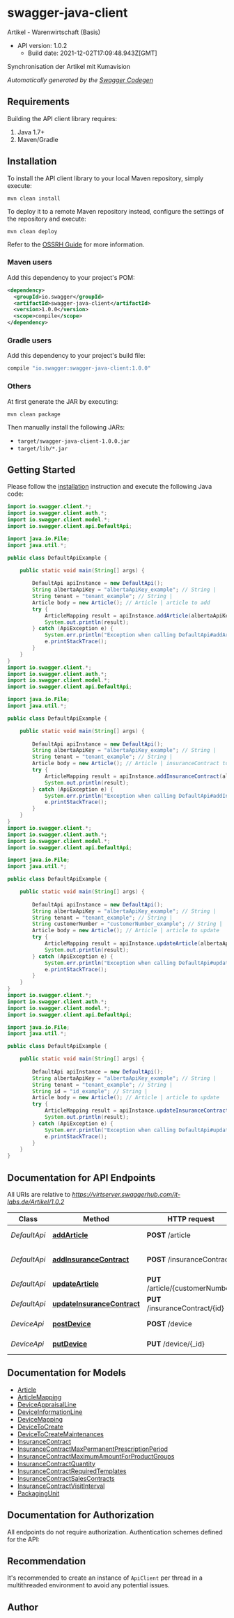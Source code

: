 # swagger-java-client

Artikel - Warenwirtschaft (Basis)
- API version: 1.0.2
  - Build date: 2021-12-02T17:09:48.943Z[GMT]

Synchronisation der Artikel mit Kumavision


*Automatically generated by the [Swagger Codegen](https://github.com/swagger-api/swagger-codegen)*


## Requirements

Building the API client library requires:
1. Java 1.7+
2. Maven/Gradle

## Installation

To install the API client library to your local Maven repository, simply execute:

```shell
mvn clean install
```

To deploy it to a remote Maven repository instead, configure the settings of the repository and execute:

```shell
mvn clean deploy
```

Refer to the [OSSRH Guide](http://central.sonatype.org/pages/ossrh-guide.html) for more information.

### Maven users

Add this dependency to your project's POM:

```xml
<dependency>
  <groupId>io.swagger</groupId>
  <artifactId>swagger-java-client</artifactId>
  <version>1.0.0</version>
  <scope>compile</scope>
</dependency>
```

### Gradle users

Add this dependency to your project's build file:

```groovy
compile "io.swagger:swagger-java-client:1.0.0"
```

### Others

At first generate the JAR by executing:

```shell
mvn clean package
```

Then manually install the following JARs:

* `target/swagger-java-client-1.0.0.jar`
* `target/lib/*.jar`

## Getting Started

Please follow the [installation](#installation) instruction and execute the following Java code:

```java
import io.swagger.client.*;
import io.swagger.client.auth.*;
import io.swagger.client.model.*;
import io.swagger.client.api.DefaultApi;

import java.io.File;
import java.util.*;

public class DefaultApiExample {

    public static void main(String[] args) {
        
        DefaultApi apiInstance = new DefaultApi();
        String albertaApiKey = "albertaApiKey_example"; // String | 
        String tenant = "tenant_example"; // String | 
        Article body = new Article(); // Article | article to add
        try {
            ArticleMapping result = apiInstance.addArticle(albertaApiKey, tenant, body);
            System.out.println(result);
        } catch (ApiException e) {
            System.err.println("Exception when calling DefaultApi#addArticle");
            e.printStackTrace();
        }
    }
}
import io.swagger.client.*;
import io.swagger.client.auth.*;
import io.swagger.client.model.*;
import io.swagger.client.api.DefaultApi;

import java.io.File;
import java.util.*;

public class DefaultApiExample {

    public static void main(String[] args) {
        
        DefaultApi apiInstance = new DefaultApi();
        String albertaApiKey = "albertaApiKey_example"; // String | 
        String tenant = "tenant_example"; // String | 
        Article body = new Article(); // Article | insuranceContract to add
        try {
            ArticleMapping result = apiInstance.addInsuranceContract(albertaApiKey, tenant, body);
            System.out.println(result);
        } catch (ApiException e) {
            System.err.println("Exception when calling DefaultApi#addInsuranceContract");
            e.printStackTrace();
        }
    }
}
import io.swagger.client.*;
import io.swagger.client.auth.*;
import io.swagger.client.model.*;
import io.swagger.client.api.DefaultApi;

import java.io.File;
import java.util.*;

public class DefaultApiExample {

    public static void main(String[] args) {
        
        DefaultApi apiInstance = new DefaultApi();
        String albertaApiKey = "albertaApiKey_example"; // String | 
        String tenant = "tenant_example"; // String | 
        String customerNumber = "customerNumber_example"; // String | 
        Article body = new Article(); // Article | article to update
        try {
            ArticleMapping result = apiInstance.updateArticle(albertaApiKey, tenant, customerNumber, body);
            System.out.println(result);
        } catch (ApiException e) {
            System.err.println("Exception when calling DefaultApi#updateArticle");
            e.printStackTrace();
        }
    }
}
import io.swagger.client.*;
import io.swagger.client.auth.*;
import io.swagger.client.model.*;
import io.swagger.client.api.DefaultApi;

import java.io.File;
import java.util.*;

public class DefaultApiExample {

    public static void main(String[] args) {
        
        DefaultApi apiInstance = new DefaultApi();
        String albertaApiKey = "albertaApiKey_example"; // String | 
        String tenant = "tenant_example"; // String | 
        String id = "id_example"; // String | 
        Article body = new Article(); // Article | article to update
        try {
            ArticleMapping result = apiInstance.updateInsuranceContract(albertaApiKey, tenant, id, body);
            System.out.println(result);
        } catch (ApiException e) {
            System.err.println("Exception when calling DefaultApi#updateInsuranceContract");
            e.printStackTrace();
        }
    }
}
```

## Documentation for API Endpoints

All URIs are relative to *https://virtserver.swaggerhub.com/it-labs.de/Artikel/1.0.2*

Class | Method | HTTP request | Description
------------ | ------------- | ------------- | -------------
*DefaultApi* | [**addArticle**](docs/DefaultApi.md#addArticle) | **POST** /article | neuen Artikel in Alberta anlegen
*DefaultApi* | [**addInsuranceContract**](docs/DefaultApi.md#addInsuranceContract) | **POST** /insuranceContract | neuen Krankenkassenvertrag in Alberta anlegen
*DefaultApi* | [**updateArticle**](docs/DefaultApi.md#updateArticle) | **PUT** /article/{customerNumber} | Artikel in Alberta ändern
*DefaultApi* | [**updateInsuranceContract**](docs/DefaultApi.md#updateInsuranceContract) | **PUT** /insuranceContract/{id} | Krankenkassenvertrag in Alberta ändern
*DeviceApi* | [**postDevice**](docs/DeviceApi.md#postDevice) | **POST** /device | Gerätedaten nach Alberta übertragen
*DeviceApi* | [**putDevice**](docs/DeviceApi.md#putDevice) | **PUT** /device/{_id} | Gerätedaten in Alberta ändern

## Documentation for Models

 - [Article](docs/Article.md)
 - [ArticleMapping](docs/ArticleMapping.md)
 - [DeviceAppraisalLine](docs/DeviceAppraisalLine.md)
 - [DeviceInformationLine](docs/DeviceInformationLine.md)
 - [DeviceMapping](docs/DeviceMapping.md)
 - [DeviceToCreate](docs/DeviceToCreate.md)
 - [DeviceToCreateMaintenances](docs/DeviceToCreateMaintenances.md)
 - [InsuranceContract](docs/InsuranceContract.md)
 - [InsuranceContractMaxPermanentPrescriptionPeriod](docs/InsuranceContractMaxPermanentPrescriptionPeriod.md)
 - [InsuranceContractMaximumAmountForProductGroups](docs/InsuranceContractMaximumAmountForProductGroups.md)
 - [InsuranceContractQuantity](docs/InsuranceContractQuantity.md)
 - [InsuranceContractRequiredTemplates](docs/InsuranceContractRequiredTemplates.md)
 - [InsuranceContractSalesContracts](docs/InsuranceContractSalesContracts.md)
 - [InsuranceContractVisitInterval](docs/InsuranceContractVisitInterval.md)
 - [PackagingUnit](docs/PackagingUnit.md)

## Documentation for Authorization

All endpoints do not require authorization.
Authentication schemes defined for the API:

## Recommendation

It's recommended to create an instance of `ApiClient` per thread in a multithreaded environment to avoid any potential issues.

## Author


